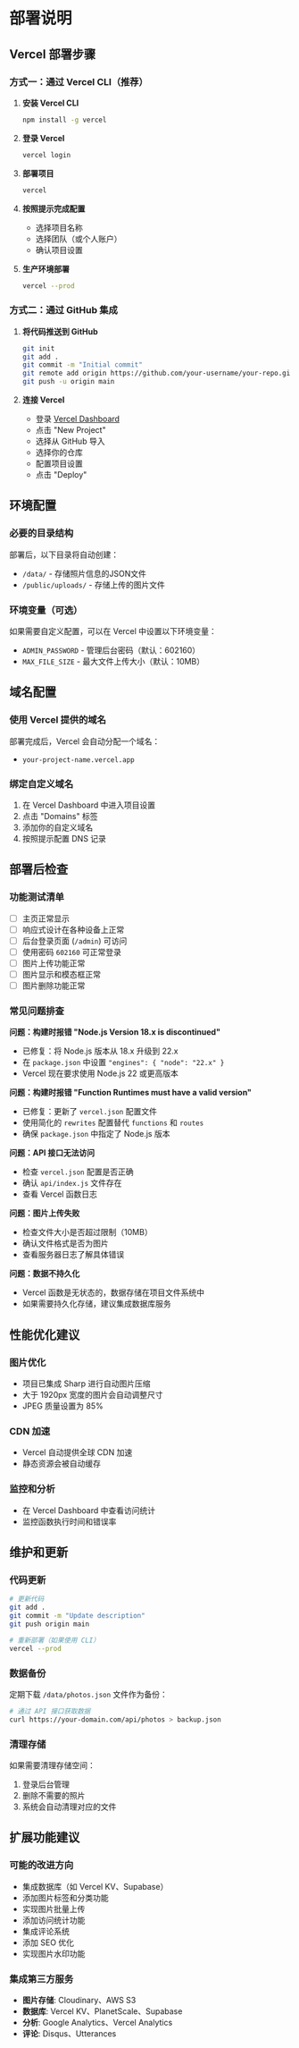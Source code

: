 # 部署说明

## Vercel 部署步骤

### 方式一：通过 Vercel CLI（推荐）

1. **安装 Vercel CLI**
   ```bash
   npm install -g vercel
   ```

2. **登录 Vercel**
   ```bash
   vercel login
   ```

3. **部署项目**
   ```bash
   vercel
   ```

4. **按照提示完成配置**
   - 选择项目名称
   - 选择团队（或个人账户）
   - 确认项目设置

5. **生产环境部署**
   ```bash
   vercel --prod
   ```

### 方式二：通过 GitHub 集成

1. **将代码推送到 GitHub**
   ```bash
   git init
   git add .
   git commit -m "Initial commit"
   git remote add origin https://github.com/your-username/your-repo.git
   git push -u origin main
   ```

2. **连接 Vercel**
   - 登录 [Vercel Dashboard](https://vercel.com/dashboard)
   - 点击 "New Project"
   - 选择从 GitHub 导入
   - 选择你的仓库
   - 配置项目设置
   - 点击 "Deploy"

## 环境配置

### 必要的目录结构
部署后，以下目录将自动创建：
- `/data/` - 存储照片信息的JSON文件
- `/public/uploads/` - 存储上传的图片文件

### 环境变量（可选）
如果需要自定义配置，可以在 Vercel 中设置以下环境变量：

- `ADMIN_PASSWORD` - 管理后台密码（默认：602160）
- `MAX_FILE_SIZE` - 最大文件上传大小（默认：10MB）

## 域名配置

### 使用 Vercel 提供的域名
部署完成后，Vercel 会自动分配一个域名：
- `your-project-name.vercel.app`

### 绑定自定义域名
1. 在 Vercel Dashboard 中进入项目设置
2. 点击 "Domains" 标签
3. 添加你的自定义域名
4. 按照提示配置 DNS 记录

## 部署后检查

### 功能测试清单
- [ ] 主页正常显示
- [ ] 响应式设计在各种设备上正常
- [ ] 后台登录页面 (`/admin`) 可访问
- [ ] 使用密码 `602160` 可正常登录
- [ ] 图片上传功能正常
- [ ] 图片显示和模态框正常
- [ ] 图片删除功能正常

### 常见问题排查

**问题：构建时报错 "Node.js Version 18.x is discontinued"**
- 已修复：将 Node.js 版本从 18.x 升级到 22.x
- 在 `package.json` 中设置 `"engines": { "node": "22.x" }`
- Vercel 现在要求使用 Node.js 22 或更高版本

**问题：构建时报错 "Function Runtimes must have a valid version"**
- 已修复：更新了 `vercel.json` 配置文件
- 使用简化的 `rewrites` 配置替代 `functions` 和 `routes`
- 确保 `package.json` 中指定了 Node.js 版本

**问题：API 接口无法访问**
- 检查 `vercel.json` 配置是否正确
- 确认 `api/index.js` 文件存在
- 查看 Vercel 函数日志

**问题：图片上传失败**
- 检查文件大小是否超过限制（10MB）
- 确认文件格式是否为图片
- 查看服务器日志了解具体错误

**问题：数据不持久化**
- Vercel 函数是无状态的，数据存储在项目文件系统中
- 如果需要持久化存储，建议集成数据库服务

## 性能优化建议

### 图片优化
- 项目已集成 Sharp 进行自动图片压缩
- 大于 1920px 宽度的图片会自动调整尺寸
- JPEG 质量设置为 85%

### CDN 加速
- Vercel 自动提供全球 CDN 加速
- 静态资源会被自动缓存

### 监控和分析
- 在 Vercel Dashboard 中查看访问统计
- 监控函数执行时间和错误率

## 维护和更新

### 代码更新
```bash
# 更新代码
git add .
git commit -m "Update description"
git push origin main

# 重新部署（如果使用 CLI）
vercel --prod
```

### 数据备份
定期下载 `/data/photos.json` 文件作为备份：
```bash
# 通过 API 接口获取数据
curl https://your-domain.com/api/photos > backup.json
```

### 清理存储
如果需要清理存储空间：
1. 登录后台管理
2. 删除不需要的照片
3. 系统会自动清理对应的文件

## 扩展功能建议

### 可能的改进方向
- 集成数据库（如 Vercel KV、Supabase）
- 添加图片标签和分类功能
- 实现图片批量上传
- 添加访问统计功能
- 集成评论系统
- 添加 SEO 优化
- 实现图片水印功能

### 集成第三方服务
- **图片存储**: Cloudinary、AWS S3
- **数据库**: Vercel KV、PlanetScale、Supabase
- **分析**: Google Analytics、Vercel Analytics
- **评论**: Disqus、Utterances
